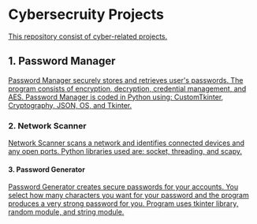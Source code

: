 <!DOCTYPE html>
<html lang="en">
<head>
    <meta charset="UTF-8">
    <meta name="viewport" content="width=device-width, initial-scale=1.0">
</head>
<body>
    <h1>Cybersecruity Projects</h1>
    <p><a href="javascript:window.close();">This repository consist of cyber-related projects.</a></p>
    <h2>1. Password Manager</h2>
    <p><a href="javascript:window.close();">Password Manager securely stores and retrieves user's passwords. The program consists of encryption, decryption, credential management, and AES. Password Manager is coded in Python using: CustomTkinter, Cryptography, JSON, OS, and Tkinter. </a></p>
    <h3>2. Network Scanner</h3>
    <p><a href="javascript:window.close();"> Network Scanner scans a network and identifies connected devices and any open ports. Python libraries used are: socket, threading, and scapy. </a></p>
    <h4>3. Password Generator</h4>
    <p><a href="javascript:window.close();"> Password Generator creates secure passwords for your accounts. You select how many characters you want for your password and the program produces a very strong password for you. Program uses tkinter library, random module, and string module. </a></p>
</body>
</html>
